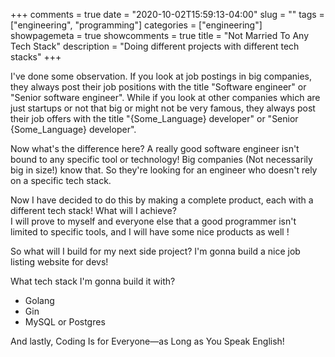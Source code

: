 +++ 
comments = true 
date = "2020-10-02T15:59:13-04:00"
slug = "" 
tags = ["engineering", "programming"]
categories = ["engineering"]
showpagemeta = true
showcomments = true
title = "Not Married To Any Tech Stack"
description = "Doing different projects with different tech stacks"
+++

I've done some observation. If you look at job postings in big companies, they always post their job positions with the title "Software engineer" or "Senior software engineer".
While if you look at other companies which are just startups or not that big or might not be very famous, they always post their job offers with the title "{Some_Language} developer" or "Senior {Some_Language} developer".   

Now what's the difference here? A really good software engineer isn't bound to any specific tool or technology! Big companies (Not necessarily big in size!) know that. So they're looking for an engineer who doesn't rely on a specific tech stack.   

Now I have decided to do this by making a complete product, each with a different tech stack! What will I achieve?   
I will prove to myself and everyone else that a good programmer isn't limited to specific tools, and I will have some nice products as well !   

So what will I build for my next side project? I'm gonna build a nice job listing website for devs!  
  
What tech stack I'm gonna build it with?  

* Golang
* Gin
* MySQL or Postgres
   

And lastly, Coding Is for Everyone—as Long as You Speak English!   
